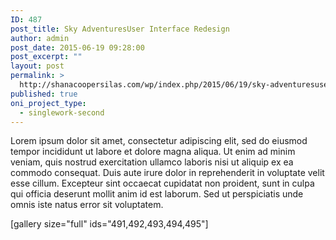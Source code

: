 ```yaml
---
ID: 487
post_title: Sky AdventuresUser Interface Redesign
author: admin
post_date: 2015-06-19 09:28:00
post_excerpt: ""
layout: post
permalink: >
  http://shanacoopersilas.com/wp/index.php/2015/06/19/sky-adventuresuser-interface-redesign/
published: true
oni_project_type:
  - singlework-second
---
```

Lorem ipsum dolor sit amet, consectetur adipiscing elit, sed do eiusmod tempor incididunt ut labore et dolore magna aliqua. Ut enim ad minim veniam, quis nostrud exercitation ullamco laboris nisi ut aliquip ex ea commodo consequat. Duis aute irure dolor in reprehenderit in voluptate velit esse cillum. Excepteur sint occaecat cupidatat non proident, sunt in culpa qui officia deserunt mollit anim id est laborum. Sed ut perspiciatis unde omnis iste natus error sit voluptatem.

[gallery size="full" ids="491,492,493,494,495"]